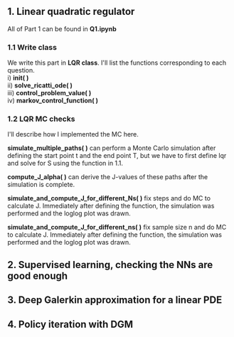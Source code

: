 ## 1. Linear quadratic regulator
All of Part 1 can be found in  **Q1.ipynb**
### 1.1 Write class
We write this part in **LQR class**. I'll list the functions corresponding to each question.  
i) **__init__( )**  
ii) **solve_ricatti_ode( )**  
iii) **control_problem_value( )**  
iv) **markov_control_function( )**  
### 1.2 LQR MC checks
I'll describe how I implemented the MC here.   

**simulate_multiple_paths( )** can perform a Monte Carlo simulation after defining the start point t and the end point T, but we have to first define lqr and solve for S using the function in 1.1.  

**compute_J_alpha( )** can derive the J-values of these paths after the simulation is complete.  

**simulate_and_compute_J_for_different_Ns( )** fix steps and do MC to calculate J. Immediately after defining the function, the simulation was performed and the loglog plot was drawn.  

**simulate_and_compute_J_for_different_ns( )** fix sample size n and do MC to calculate J. Immediately after defining the function, the simulation was performed and the loglog plot was drawn.  

## 2. Supervised learning, checking the NNs are good enough

## 3. Deep Galerkin approximation for a linear PDE
## 4. Policy iteration with  DGM 
